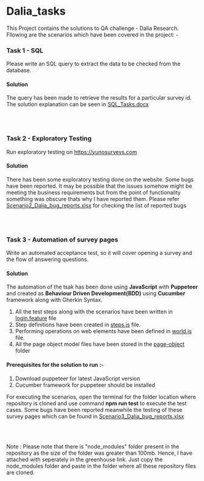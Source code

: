 ﻿# Dalia_tasks

This Project contains the solutions to QA challenge - Dalia Research. Fllowing are the scenarios which have been covered in the project: -

### Task 1 - SQL ###
Please write an SQL query to extract the data to be checked from the database.

#### Solution ####
The query has been made to retrieve the results for a particular survey id. The solution explanation can be seen in [SQL_Tasks.docx](SQL_Tasks.docx)

<br></br>

### Task 2 - Exploratory Testing ###
Run exploratory testing on https://yunosurveys.com 

#### Solution ####
There has been some exploratory testing done on the website. Some bugs have been reported. It may be possible that the issues somehow might be meeting the business requirements but from the point of functionality something was obscure thats why I have reported them. Please refer [Scenario2_Dalia_bug_reports.xlsx](Scenario2_Dalia_bug_reports.xlsx) for checking the list of reported bugs

<br></br>

### Task 3 - Automation of survey pages ###
Write an automated acceptance test, so it will cover opening a survey and the flow of answering questions.

#### Solution ####
The automation of the tsak has been done using <b>JavaScript</b> with <b>Puppeteer</b> and created as <b>Behaviour Driven Development(BDD)</b> using <b>Cucumber</b> framework along with Gherkin Syntax.

1. All the test steps along with the scenarios have been written in [login.feature](features/login.feature) file 
2. Step definitions have been created in [steps.js](features/support/steps.js) file.
3. Performing operations on web elements have been defined in [world.js](features/support/world.js) file.
4. All the page object model files have been stored in the [page-object](page-objects) folder

#### Prerequisites for the solution to run  :-
1. Download puppeteer for latest JavaScript version
1. Cucumber framework for puppeteer should be installed

For executing the scenarios, open the terminal for the folder location where repository is cloned and use command <b>npm run test</b> to execute the test cases. Some bugs have been reported meanwhile the testing of these survey pages which can be found in [Scenario3_Dalia_bug_reports.xlsx](Scenario3_Dalia_bug_reports.xlsx)

<br></br>

Note : Please note that there is "node_modules" folder present in the repository as the size of the folder was greater than 100mb. Hence, I have attached with seperately in the greenhouse link. Just copy the node_modules folder and paste in the folder where all these repository files are cloned.
